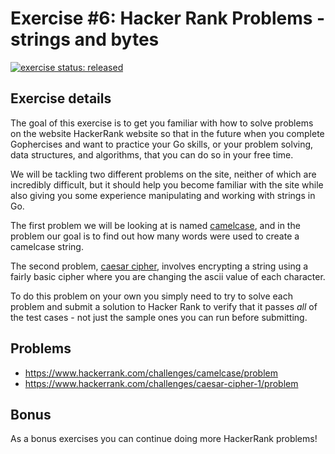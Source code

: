 # Exercise #6: Hacker Rank Problems - strings and bytes

[![exercise status: released](https://img.shields.io/badge/exercise%20status-released-green.svg?style=for-the-badge)](https://gophercises.com/exercises/hr1) <!--[![demo: ](https://img.shields.io/badge/demo-%E2%86%92-yellow.svg?style=for-the-badge)](https://gophercises.com/demos/cyoa/)-->

## Exercise details

The goal of this exercise is to get you familiar with how to solve problems on the website HackerRank website so that in the future when you complete Gophercises and want to practice your Go skills, or your problem solving, data structures, and algorithms, that you can do so in your free time.

We will be tackling two different problems on the site, neither of which are incredibly difficult, but it should help you become familiar with the site while also giving you some experience manipulating and working with strings in Go.

The first problem we will be looking at is named [camelcase](https://www.hackerrank.com/challenges/camelcase/problem), and in the problem our goal is to find out how many words were used to create a camelcase string.

The second problem, [caesar cipher](https://www.hackerrank.com/challenges/caesar-cipher-1/problem), involves encrypting a string using a fairly basic cipher where you are changing the ascii value of each character.

To do this problem on your own you simply need to try to solve each problem and submit a solution to Hacker Rank to verify that it passes *all* of the test cases - not just the sample ones you can run before submitting.

## Problems

- <https://www.hackerrank.com/challenges/camelcase/problem>
- <https://www.hackerrank.com/challenges/caesar-cipher-1/problem>


## Bonus

As a bonus exercises you can continue doing more HackerRank problems!
